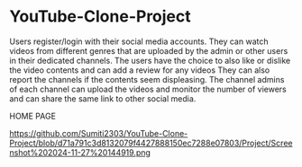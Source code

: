 ﻿# YouTube-Clone-Project
Users register/login with their social media accounts.
They can watch videos from different genres that are uploaded by the admin or other users in their dedicated channels.
The users have the choice to also like or dislike the video contents and can add a review for any videos They can also report the channels if the contents seem displeasing.
The channel admins of each channel can upload the videos and monitor the number of viewers and can share the same link to other social media.



HOME PAGE
 
https://github.com/Sumiti2303/YouTube-Clone-Project/blob/d71a791c3d8132079f4427888150ec7288e07803/Project/Screenshot%202024-11-27%20144919.png
